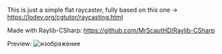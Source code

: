 This is just a simple flat raycaster, fully based on this one -> https://lodev.org/cgtutor/raycasting.html

Made with Raylib-CSharp:
https://github.com/MrScautHD/Raylib-CSharp

Preview:
![изображение](https://github.com/user-attachments/assets/d1697899-80c5-4014-b823-0e3c06c65ac5)
